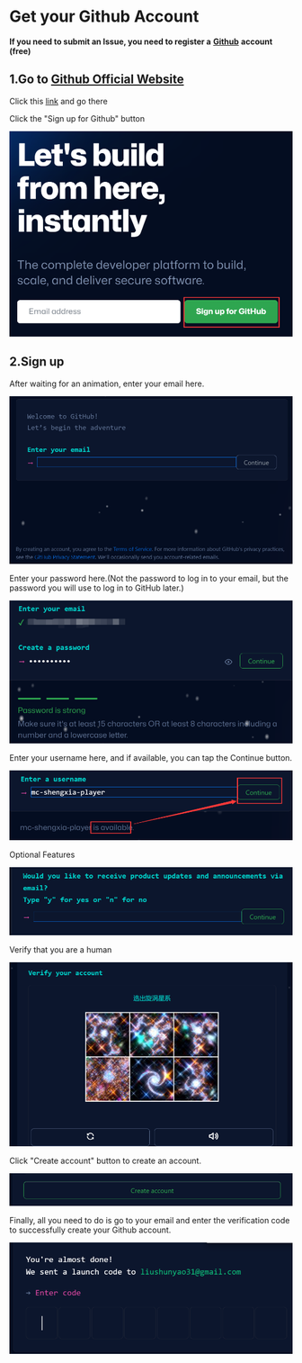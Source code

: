 # Get your Github Account

**If you need to submit an Issue, you need to register a** [**Github**](https://github.com/) **account (free)**

## 1.Go to [Github Official Website](https://github.com/)

Click this [link](https://github.com/) and go there

Click the "Sign up for Github" button

![](<../../.gitbook/assets/image (7) (1) (1).png>)

## **2.Sign up**

After waiting for an animation, enter your email here.

![](<../../.gitbook/assets/image (3) (1).png>)

Enter your password here.(Not the password to log in to your email, but the password you will use to log in to GitHub later.)

![](<../../.gitbook/assets/image (10) (1).png>)

Enter your username here, and if available, you can tap the Continue button.

![](<../../.gitbook/assets/image (5).png>)

Optional Features

![](<../../.gitbook/assets/image (2) (1).png>)

Verify that you are a human

![](<../../.gitbook/assets/image (1) (1).png>)

Click "Create account" button to create an account.

![](<../../.gitbook/assets/image (6).png>)

Finally, all you need to do is go to your email and enter the verification code to successfully create your Github account.

![](<../../.gitbook/assets/image (6) (1).png>)
